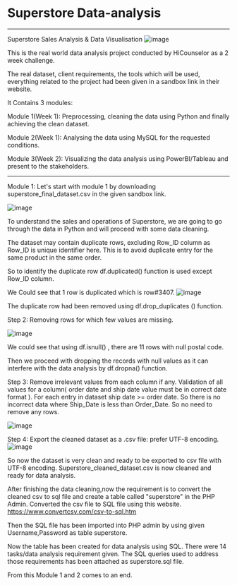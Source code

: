 #  Superstore Data-analysis
---

Superstore Sales Analysis & Data Visualisation
![image](https://user-images.githubusercontent.com/17746000/223122146-1081fa4e-76be-4f81-8995-02b7aa77f1be.png)

This is the real world data analysis project conducted by HiCounselor as a 2 week challenge. 

The real dataset, client requirements, the tools which will be used, everything related to the project had been given in a sandbox link in their website.

It Contains 3 modules:

Module 1(Week 1): Preprocessing, cleaning the data using Python and finally achieving the clean dataset. 

Module 2(Week 1): Analysing the data using MySQL for the requested conditions.

Module 3(Week 2): Visualizing the data analysis using PowerBI/Tableau and present to the stakeholders.

---

Module 1:
Let's start with module 1 by downloading superstore_final_dataset.csv in the given sandbox link.

![image](https://user-images.githubusercontent.com/17746000/223122558-bedc7a42-5e6c-4fe4-9329-b18b8834c085.png)

To understand the sales and operations of Superstore, we are going to go through the data in Python and will proceed with some data cleaning.

The dataset may contain duplicate rows, excluding Row_ID column as Row_ID is unique identifier here. This is to avoid duplicate entry for the same product in the same order.

So to identify the duplicate row df.duplicated() function is used except Row_ID column.

We Could see that 1 row is duplicated which is row#3407.
![image](https://user-images.githubusercontent.com/17746000/223122654-1aeaae3c-0f48-4ebf-980a-7930cd7b6355.png)

The duplicate row had been removed using df.drop_duplicates () function.

Step 2: Removing rows for which few values are missing.

![image](https://user-images.githubusercontent.com/17746000/223122712-34b8e2a4-8742-48ed-a40e-bd5b7dea2361.png)

We could see that using df.isnull() , there are 11 rows with null postal code.

Then we proceed with dropping the records with null values as it can interfere with the data analysis by df.dropna() function.

Step 3: Remove irrelevant values from each column if any. Validation of all values for a column( order date and ship date value must be in correct date format ). For each entry in dataset ship date >= order date. So there is no incorrect data where Ship_Date is less than Order_Date. So no need to remove any rows.

![image](https://user-images.githubusercontent.com/17746000/223122847-b741c0fc-4059-4093-b6ff-a9b959f7d168.png)


Step 4: Export the cleaned dataset as a .csv file: prefer UTF-8 encoding.
![image](https://user-images.githubusercontent.com/17746000/223123750-c9c2e012-7b9d-47cd-8916-57892e1febbe.png)

So now the dataset is very clean and ready to be exported to csv file with UTF-8 encoding. Superstore_cleaned_dataset.csv is now cleaned and ready for data analysis.
 
After finishing the data cleaning,now the requirement is to convert the cleaned csv to sql file and create a table called "superstore" in the PHP Admin.
Converted the csv file to SQL file using this website.
https://www.convertcsv.com/csv-to-sql.htm
 
Then the SQL file has been imported into PHP admin by using given Username,Password as table superstore.
 
Now the table has been created for data analysis using SQL. There were 14 tasks/data analysis requirement given. The SQL queries used to address those requirements has been attached as superstore.sql file.
 
From this Module 1 and 2 comes to an end.
